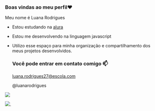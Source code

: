 ### Boas vindas ao meu perfil♥️

Meu nome é Luana Rodrigues

- Estou estudando na [alura](https://www.alura.com.br)
- Estou me desenvolvendo na linguagem javascript
- Utilizo esse espaço para minha organização e compartilhamento dos meus projetos desenvolvidos.

  ### Você pode entrar em contato comigo 📫

  luana.rodrigues27@escola.com

  @luanarodrigues

![](https://media.tenor.com/J9cgEXjkIKYAAAAC/girl-car.gif)

![](https://img1.picmix.com/output/pic/normal/2/0/5/9/10919502_690c9.gif).
